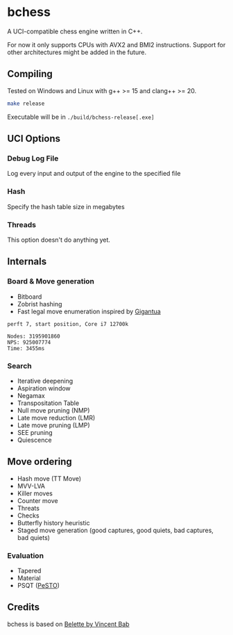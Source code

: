 # bchess
A UCI-compatible chess engine written in C++. 

For now it only supports CPUs with AVX2 and BMI2 instructions. Support for other architectures might be added in the future.

## Compiling

Tested on Windows and Linux with g++ >= 15 and clang++ >= 20.

```sh
make release
```
Executable will be in `./build/bchess-release[.exe]`

## UCI Options

### Debug Log File
Log every input and output of the engine to the specified file

### Hash
Specify the hash table size in megabytes

### Threads
This option doesn't do anything yet.

## Internals

### Board & Move generation
 - Bitboard
 - Zobrist hashing
 - Fast legal move enumeration inspired by [Gigantua](https://github.com/Gigantua/Gigantua)
```
perft 7, start position, Core i7 12700k

Nodes: 3195901860
NPS: 925007774
Time: 3455ms
```

### Search
 - Iterative deepening
 - Aspiration window
 - Negamax
 - Transpositation Table
 - Null move pruning (NMP)
 - Late move reduction (LMR)
 - Late move pruning (LMP)
 - SEE pruning
 - Quiescence

 ## Move ordering
  - Hash move (TT Move)
  - MVV-LVA
  - Killer moves
  - Counter move
  - Threats
  - Checks
  - Butterfly history heuristic
  - Staged move generation (good captures, good quiets, bad captures, bad quiets)

### Evaluation
 - Tapered
 - Material
 - PSQT ([PeSTO](https://www.chessprogramming.org/PeSTO%27s_Evaluation_Function))
 

## Credits

bchess is based on [Belette by Vincent Bab](https://github.com/vincentbab/Belette)
